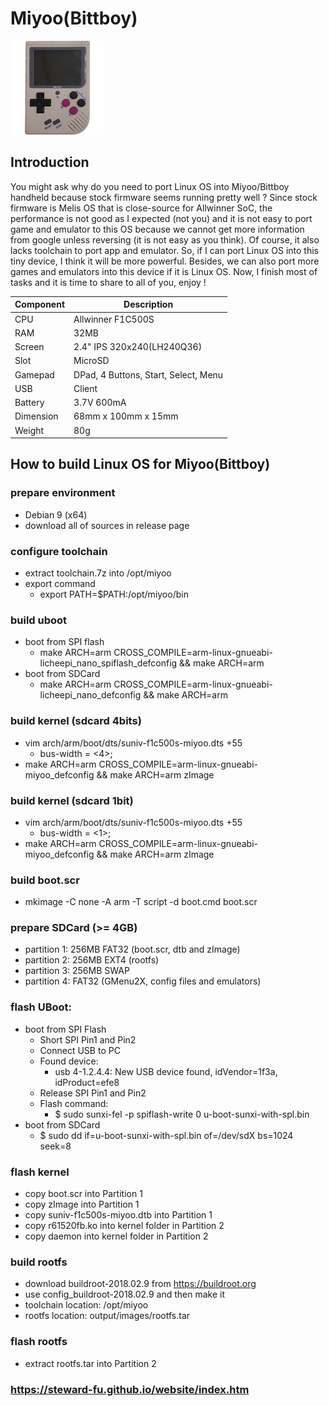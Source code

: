 # Miyoo(Bittboy)
![Alt text](imgs/main.jpg)
  
## Introduction
You might ask why do you need to port Linux OS into Miyoo/Bittboy handheld because stock firmware seems running pretty well ? Since stock firmware is Melis OS that is close-source for Allwinner SoC, the performance is not good as I expected (not you) and it is not easy to port game and emulator to this OS because we cannot get more information from google unless reversing (it is not easy as you think). Of course, it also lacks toolchain to port app and emulator. So, if I can port Linux OS into this tiny device, I think it will be more powerful. Besides, we can also port more games and emulators into this device if it is Linux OS. Now, I finish most of tasks and it is time to share to all of you, enjoy !  
  
|Component|Description                         |
|---------|------------------------------------|
|CPU      |Allwinner F1C500S                   |
|RAM      |32MB                                |
|Screen   |2.4" IPS 320x240(LH240Q36)          |
|Slot     |MicroSD                             |
|Gamepad  |DPad, 4 Buttons, Start, Select, Menu|
|USB      |Client                              |
|Battery  |3.7V 600mA                          |
|Dimension|68mm x 100mm x 15mm                 |
|Weight   |80g                                 |
  
## How to build Linux OS for Miyoo(Bittboy)  
### prepare environment
-  Debian 9 (x64)
-  download all of sources in release page
  
### configure toolchain
-  extract toolchain.7z into /opt/miyoo
-  export command
   -  export PATH=$PATH:/opt/miyoo/bin
  
### build uboot
-  boot from SPI flash
   -  make ARCH=arm CROSS_COMPILE=arm-linux-gnueabi- licheepi_nano_spiflash_defconfig && make ARCH=arm
-  boot from SDCard
   -  make ARCH=arm CROSS_COMPILE=arm-linux-gnueabi- licheepi_nano_defconfig && make ARCH=arm
  
### build kernel (sdcard 4bits)
-  vim arch/arm/boot/dts/suniv-f1c500s-miyoo.dts +55
   -  bus-width = <4>;
-  make ARCH=arm CROSS_COMPILE=arm-linux-gnueabi- miyoo_defconfig && make ARCH=arm zImage
  
### build kernel (sdcard 1bit)
-  vim arch/arm/boot/dts/suniv-f1c500s-miyoo.dts +55
   -  bus-width = <1>;
-  make ARCH=arm CROSS_COMPILE=arm-linux-gnueabi- miyoo_defconfig && make ARCH=arm zImage
  
### build boot.scr
-  mkimage -C none -A arm -T script -d boot.cmd boot.scr
  
### prepare SDCard (>= 4GB)
-  partition 1: 256MB FAT32 (boot.scr, dtb and zImage)
-  partition 2: 256MB EXT4 (rootfs)
-  partition 3: 256MB SWAP
-  partition 4: FAT32 (GMenu2X, config files and emulators)
  
### flash UBoot:
-  boot from SPI Flash
   -  Short SPI Pin1 and Pin2
   -  Connect USB to PC
   -  Found device: 
      -  usb 4-1.2.4.4: New USB device found, idVendor=1f3a, idProduct=efe8
   -  Release SPI Pin1 and Pin2
   -  Flash command: 
      -  $ sudo sunxi-fel -p spiflash-write 0 u-boot-sunxi-with-spl.bin
-  boot from SDCard
   -  $ sudo dd if=u-boot-sunxi-with-spl.bin of=/dev/sdX bs=1024 seek=8
  
### flash kernel
-  copy boot.scr into Partition 1
-  copy zImage into Partition 1
-  copy suniv-f1c500s-miyoo.dtb into Partition 1
-  copy r61520fb.ko into kernel folder in Partition 2
-  copy daemon into kernel folder in Partition 2
  
### build rootfs
-  download buildroot-2018.02.9 from https://buildroot.org
-  use config_buildroot-2018.02.9 and then make it
-  toolchain location: /opt/miyoo
-  rootfs location: output/images/rootfs.tar
  
### flash rootfs
-  extract rootfs.tar into Partition 2

### https://steward-fu.github.io/website/index.htm
